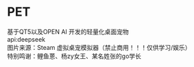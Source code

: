 # PET
基于QT5以及OPEN AI 开发的轻量化桌面宠物  
api:deepseek  
图片来源：Steam 虚拟桌宠模拟器（禁止商用！！！仅供学习/娱乐）  
特别鸣谢：鲤鱼蒽、杨zy女王、某名姓张的go学长
